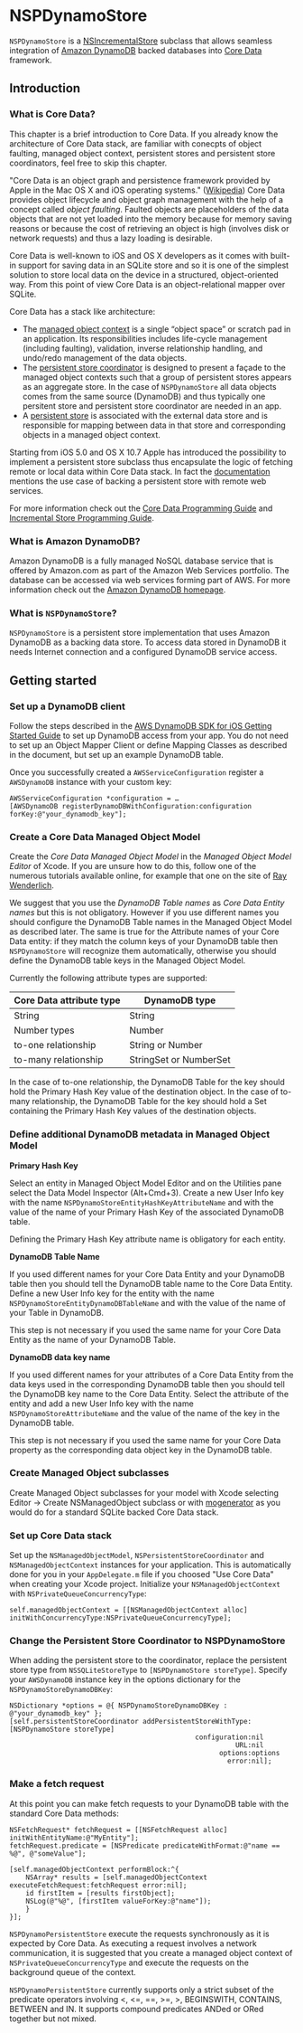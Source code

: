 NSPDynamoStore
==============

`NSPDynamoStore` is a [NSIncrementalStore](https://developer.apple.com/library/ios/documentation/CoreData/Reference/NSIncrementalStore_Class/index.html "NSIncrementalStore") subclass that allows seamless integration of [Amazon DynamoDB](http://aws.amazon.com/dynamodb/ "Amazon DynamoDB") backed databases into [Core Data](https://developer.apple.com/library/ios/documentation/Cocoa/Conceptual/CoreData/cdProgrammingGuide.html "Core Data") framework.

## Introduction ##

### What is Core Data? ###

This chapter is a brief introduction to Core Data. If you already know the architecture of Core Data stack, are familiar with conecpts of object faulting, managed object context, persistent stores and persistent store coordinators, feel free to skip this chapter.

"Core Data is an object graph and persistence framework provided by Apple in the Mac OS X and iOS operating systems." ([Wikipedia](http://en.wikipedia.org/wiki/Core_Data "Core Data on Wikipedia")) Core Data provides object lifecycle and object graph management with the help of a concept called *object faulting*. Faulted objects are placeholders of the data objects that are not yet loaded into the memory because for memory saving reasons or because the cost of retrieving an object is high (involves disk or network requests) and thus a lazy loading is desirable. 

Core Data is well-known to iOS and OS X developers as it comes with built-in support for saving data in an SQLite store and so it is one of the simplest solution to store local data on the device in a structured, object-oriented way. From this point of view Core Data is an object-relational mapper over SQLite.

Core Data has a stack like architecture:

 * The [managed object context](https://developer.apple.com/library/ios/documentation/Cocoa/Reference/CoreDataFramework/Classes/NSManagedObjectContext_Class/index.html#//apple_ref/occ/cl/NSManagedObjectContext "NSManagedObjectContext Class Reference") is a single “object space” or scratch pad in an application. Its responsibilities includes life-cycle management (including faulting), validation, inverse relationship handling, and undo/redo management of the data objects.
 * The [persistent store coordinator](https://developer.apple.com/library/ios/documentation/Cocoa/Reference/CoreDataFramework/Classes/NSPersistentStoreCoordinator_Class/index.html#//apple_ref/occ/cl/NSPersistentStoreCoordinator "NSPersistentStoreCoordinator Class Reference") is designed to present a façade to the managed object contexts such that a group of persistent stores appears as an aggregate store. In the case of `NSPDynamoStore` all data objects comes from the same source (DynamoDB) and thus typically one persitent store and persistent store coordinator are needed in an app.
 * A [persistent store](https://developer.apple.com/library/ios/documentation/Cocoa/Reference/NSPersistentStore_Class/index.html#//apple_ref/occ/cl/NSPersistentStore "NSPersistentStore Class Reference") is associated with the external data store and is responsible for mapping between data in that store and corresponding objects in a managed object context.

Starting from iOS 5.0 and OS X 10.7 Apple has introduced the possibility to implement a persistent store subclass thus encapsulate the logic of fetching remote or local data within Core Data stack. In fact the [documentation](https://developer.apple.com/library/prerelease/mac/documentation/DataManagement/Conceptual/IncrementalStorePG/Introduction/Introduction.html#//apple_ref/doc/uid/TP40010706 "Incremental Store Programming Guide") mentions the use case of backing a persistent store with remote web services.

For more information check out the [Core Data Programming Guide](https://developer.apple.com/library/ios/documentation/Cocoa/Conceptual/CoreData/cdProgrammingGuide.html#//apple_ref/doc/uid/TP30001200-SW1 "Core Data Programming Guide") and [Incremental Store Programming Guide](https://developer.apple.com/library/prerelease/mac/documentation/DataManagement/Conceptual/IncrementalStorePG/Introduction/Introduction.html#//apple_ref/doc/uid/TP40010706 "Incremental Store Programming Guide").

### What is Amazon DynamoDB? ###

Amazon DynamoDB is a fully managed NoSQL database service that is offered by Amazon.com as part of the Amazon Web Services portfolio. The database can be accessed via web services forming part of AWS. For more information check out the [Amazon DynamoDB homepage](http://aws.amazon.com/dynamodb/ "AWS DynamoDB homepage"). 

### What is `NSPDynamoStore`? ###

`NSPDynamoStore` is a persistent store implementation that uses Amazon DynamoDB as a backing data store. To access data stored in DynamoDB it needs Internet connection and a configured DynamoDB service access. 

## Getting started ##

### Set up a DynamoDB client ###

Follow the steps described in the [AWS DynamoDB SDK for iOS Getting Started Guide](http://docs.aws.amazon.com/mobile/sdkforios/developerguide/dynamodb_om.html) to set up DynamoDB access from your app. You do not need to set up an Object Mapper Client or define Mapping Classes as described in the document, but set up an example DynamoDB table. 

Once you successfully created a `AWSServiceConfiguration` register a `AWSDynamoDB` instance with your custom key:

    AWSServiceConfiguration *configuration = …
    [AWSDynamoDB registerDynamoDBWithConfiguration:configuration forKey:@"your_dynamodb_key"];

### Create a Core Data Managed Object Model ###

Create the *Core Data Managed Object Model* in the *Managed Object Model Editor* of Xcode. If you are unsure how to do this, follow one of the numerous tutorials available online, for example that one on the site of [Ray Wenderlich](http://www.raywenderlich.com/934/core-data-tutorial-for-ios-getting-started "Core Data Tutorial for iOS on Ray Wenderlich's site"). 

We suggest that you use the *DynamoDB Table names* as *Core Data Entity names* but this is not obligatory. However if you use different names you should configure the DynamoDB Table names in the Managed Object Model as described later. The same is true for the Attribute names of your Core Data entity: if they match the column keys of your DynamoDB table then `NSPDynamoStore` will recognize them automatically, otherwise you should define the DynamoDB table keys in the Managed Object Model.

Currently the following attribute types are supported:

| Core Data attribute type | DynamoDB type           |
|--------------------------|-------------------------|
| String                   | String                  |
| Number types             | Number                  |
| to-one relationship      | String or Number        |
| to-many relationship     | StringSet or NumberSet  |

In the case of to-one relationship, the DynamoDB Table for the key should hold the Primary Hash Key value of the destination object. In the case of to-many relationship, the DynamoDB Table for the key should hold a Set containing the Primary Hash Key values of the destination objects.

### Define additional DynamoDB metadata in Managed Object Model ###

**Primary Hash Key**

Select an entity in Managed Object Model Editor and on the Utilities pane select the Data Model Inspector (Alt+Cmd+3). Create a new User Info key with the name `NSPDynamoStoreEntityHashKeyAttributeName` and with the value of the name of your Primary Hash Key of the associated DynamoDB table. 

Defining the Primary Hash Key attribute name is obligatory for each entity.

**DynamoDB Table Name**

If you used different names for your Core Data Entity and your DynamoDB table then you should tell the DynamoDB table name to the Core Data Entity. Define a new User Info key for the entity with the name `NSPDynamoStoreEntityDynamoDBTableName` and with the value of the name of your Table in DynamoDB. 

This step is not necessary if you used the same name for your Core Data Entity as the name of your DynamoDB Table.

**DynamoDB data key name**

If you used different names for your attributes of a Core Data Entity from the data keys used in the corresponding DynamoDB table then you should tell the DynamoDB key name to the Core Data Entity. Select the attribute of the entity and add a new User Info key with the name `NSPDynamoStoreAttributeName` and the value of the name of the key in the DynamoDB table.

This step is not necessary if you used the same name for your Core Data property as the corresponding data object key in the DynamoDB table.

### Create Managed Object subclasses ###

Create Managed Object subclasses for your model with Xcode selecting Editor -> Create NSManagedObject subclass or with [mogenerator](https://github.com/rentzsch/mogenerator) as you would do for a standard SQLite backed Core Data stack.

### Set up Core Data stack ###

Set up the `NSManagedObjectModel`, `NSPersistentStoreCoordinator` and `NSManagedObjectContext` instances for your application. This is automatically done for you in your `AppDelegate.m` file if you choosed "Use Core Data" when creating your Xcode project. Initialize your `NSManagedObjectContext` with `NSPrivateQueueConcurrencyType`:

    self.managedObjectContext = [[NSManagedObjectContext alloc] initWithConcurrencyType:NSPrivateQueueConcurrencyType];

### Change the Persistent Store Coordinator to NSPDynamoStore ###

When adding the persistent store to the coordinator, replace the persistent store type from `NSSQLiteStoreType` to `[NSPDynamoStore storeType]`. Specify your `AWSDynamoDB` instance key in the options dictionary for the `NSPDynamoStoreDynamoDBKey`:

    NSDictionary *options = @{ NSPDynamoStoreDynamoDBKey : @"your_dynamodb_key" };
    [self.persistentStoreCoordinator addPersistentStoreWithType:[NSPDynamoStore storeType]
                                                  configuration:nil
                                                            URL:nil
                                                        options:options
                                                          error:nil];

### Make a fetch request ###

At this point you can make fetch requests to your DynamoDB table with the standard Core Data methods:

    NSFetchRequest* fetchRequest = [[NSFetchRequest alloc] initWithEntityName:@"MyEntity"];
    fetchRequest.predicate = [NSPredicate predicateWithFormat:@"name == %@", @"someValue"];
    
    [self.managedObjectContext performBlock:^{
        NSArray* results = [self.managedObjectContext executeFetchRequest:fetchRequest error:nil];
        id firstItem = [results firstObject];
		NSLog(@"%@", [firstItem valueForKey:@"name"]);
        }
    }];

`NSPDynamoPersistentStore` execute the requests synchronously as it is expected by Core Data.  As executing a request involves a network communication, it is suggested that you create a managed object context of `NSPrivateQueueConcurrencyType` and execute the requests on the background queue of the context.

 `NSPDynamoPersistentStore` currently supports only a strict subset of the predicate operators involving <, <=, ==, >=, >, BEGINSWITH, CONTAINS, BETWEEN and IN. It supports compound predicates ANDed or ORed together but not mixed.